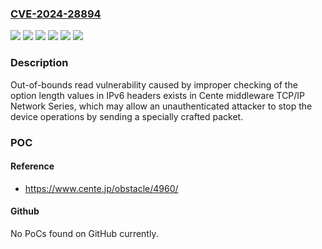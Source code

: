 ### [CVE-2024-28894](https://cve.mitre.org/cgi-bin/cvename.cgi?name=CVE-2024-28894)
![](https://img.shields.io/static/v1?label=Product&message=Cente%20IPv6%20SNMPv2&color=blue)
![](https://img.shields.io/static/v1?label=Product&message=Cente%20IPv6%20SNMPv3&color=blue)
![](https://img.shields.io/static/v1?label=Product&message=Cente%20IPv6&color=blue)
![](https://img.shields.io/static/v1?label=Version&message=%3D%20Ver.1.51%20and%20earlier%20&color=brighgreen)
![](https://img.shields.io/static/v1?label=Version&message=%3D%20Ver.2.30%20and%20earlier%20&color=brighgreen)
![](https://img.shields.io/static/v1?label=Vulnerability&message=Out-of-bounds%20read&color=brighgreen)

### Description

Out-of-bounds read vulnerability caused by improper checking of the option length values in IPv6 headers exists in Cente middleware TCP/IP Network Series, which may allow an unauthenticated attacker to stop the device operations by sending a specially crafted packet.

### POC

#### Reference
- https://www.cente.jp/obstacle/4960/

#### Github
No PoCs found on GitHub currently.

